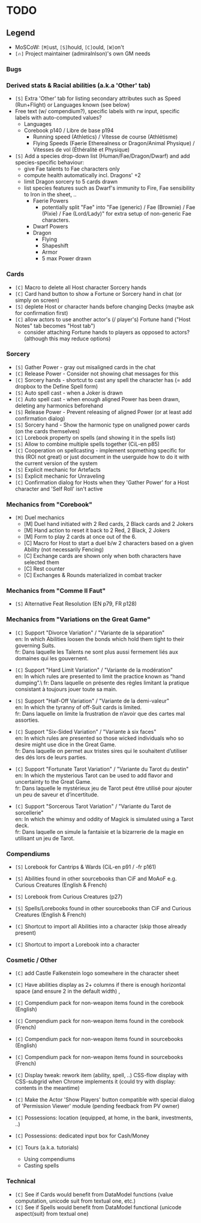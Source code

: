 # TODO

## Legend
+ MoSCoW: `[M]`ust, `[S]`hould, `[C]`ould, `[W]`on't
+ `[🔥]` Project maintainer (admiralnlson)'s own GM needs

### Bugs

### Derived stats & Racial abilities (a.k.a 'Other' tab)

+ `[S]` Extra 'Other' tab for listing secondary attributes such as Speed (Run+Flight) or Languages known (see below)
+ Free text (w/ compendium?), specific labels with rw input, specific labels with auto-computed values?
  + Languages
  + Corebook p140 / Libre de base p194
    + Running speed (Athletics) / Vitesse de course (Athlétisme)
    + Flying Speeds (Faerie Etherealness or Dragon/Animal Physique) / Vitesses de vol (Éthéralité et Physique)
+ `[S]` Add a species drop-down list (Human/Fae/Dragon/Dwarf) and add species-specific behaviour:
  + give Fae talents to Fae characters only
  + compute health automatically incl. Dragons' +2
  + limit Dragon sorcery to 5 cards drawn
  + list species features such as Dwarf's immunity to Fire, Fae sensibility to Iron in the sheet, ..
    + Faerie Powers
      + potentially split "Fae" into "Fae (generic) / Fae (Brownie) / Fae (Pixie) / Fae (Lord/Lady)" for extra setup of non-generic Fae characters.
    + Dwarf Powers
    + Dragon
      + Flying
      + Shapeshift
      + Armor
      + 5 max Power drawn

### Cards

+ `[C]` Macro to delete all Host character Sorcery hands
+ `[C]` Card hand button to show a Fortune or Sorcery hand in chat (or simply on screen)
+ `[S]` deplete Host or character hands before changing Decks (maybe ask for confirmation first)
+ `[C]` allow actors to use another actor's (/ player's) Fortune hand ("Host Notes" tab becomes "Host tab")
  + consider attaching Fortune hands to players as opposed to actors? (although this may reduce options)

### Sorcery

+ `[S]` Gather Power - gray out misaligned cards in the chat
+ `[C]` Release Power - Consider not showing chat messages for this
+ `[C]` Sorcery hands - shortcut to cast any spell the character has (= add dropbox to the Define Spell form)
+ `[S]` Auto spell cast - when a Joker is drawn
+ `[C]` Auto spell cast - when enough aligned Power has been drawn, deleting any harmonics beforehand
+ `[S]` Release Power - Prevent releasing of aligned Power (or at least add confirmation dialog)
+ `[S]` Sorcery hand - Show the harmonic type on unaligned power cards (on the cards themselves)
+ `[C]` Lorebook property on spells (and showing it in the spells list)
+ `[S]` Allow to combine multiple spells together (CiL-en p85)
+ `[C]` Cooperation on spellcasting - implement sopmething specific for this (ROI not great) or just document in the userguide how to do it with the current version of the system
+ `[S]` Explicit mechanic for Artefacts
+ `[S]` Explicit mechanic for Unraveling
+ `[C]` Confirmation dialog for Hosts when they 'Gather Power' for a Host character and 'Self Roll' isn't active

### Mechanics from "Corebook"

+ `[M]` Duel mechanics
  + [M] Duel hand initiated with 2 Red cards, 2 Black cards and 2 Jokers
  + [M] Hand action to reset it back to 2 Red, 2 Black, 2 Jokers
  + [M] Form to play 2 cards at once out of the 6.
  + [C] Macro for Host to start a duel b/w 2 characters based on a given Ability (not necessarily Fencing)
  + [C] Exchange cards are shown only when both characters have selected them
  + [C] Rest counter
  + [C] Exchanges & Rounds materialized in combat tracker

### Mechanics from "Comme Il Faut"

+ `[S]` Alternative Feat Resolution (EN p79, FR p128)

### Mechanics from "Variations on the Great Game"

+ `[C]` Support "Divorce Variation" / "Variante de la séparation"\
        en: In which Abilities loosen the bonds which hold them tight to their governing Suits.\
        fr: Dans laquelle les Talents ne sont plus aussi fermement liés aux domaines qui les gouvernent.

+ `[C]` Support "Hard Limit Variation" / "Variante de la modération"\
        en: In which rules are presented to limit the practice known as “hand dumping”.\ 
        fr: Dans laquelle on présente des règles limitant la pratique consistant à toujours jouer toute sa main.

+ `[S]` Support "Half-Off Variation" / "Variante de la demi-valeur"\
        en: In which the tyranny of off-Suit cards is limited.\
        fr: Dans laquelle on limite la frustration de n’avoir que des cartes mal assorties.

+ `[C]` Support "Six-Sided Variation" / "Variante à six faces"\
        en: In which rules are presented so those wicked individuals who so desire might use dice in the Great Game.\
        fr: Dans laquelle on permet aux tristes sires qui le souhaitent d’utiliser des dés lors de leurs parties.

+ `[C]` Support "Fortunate Tarot Variation" / "Variante du Tarot du destin"\
        en: In which the mysterious Tarot can be used to add flavor and uncertainty to the Great Game.\
        fr: Dans laquelle le mystérieux jeu de Tarot peut être utilisé pour ajouter un peu de saveur et d’incertitude.

+ `[C]` Support "Sorcerous Tarot Variation" / "Variante du Tarot de sorcellerie"\
        en: In which the whimsy and oddity of Magick is simulated using a Tarot deck.\
        fr: Dans laquelle on simule la fantaisie et la bizarrerie de la magie en utilisant un jeu de Tarot.

### Compendiums

+ `[S]` Lorebook for Cantrips & Wards (CiL-en p91 / -fr p161)
+ `[S]` Abilities found in other sourcebooks than CiF and MoAoF e.g. Curious Creatures (English & French)
+ `[S]` Lorebook from Curious Creatures (p27)
+ `[S]` Spells/Lorebooks found in other sourcebooks than CiF and Curious Creatures (English & French)

+ `[C]` Shortcut to import all Abilities into a character (skip those already present)
+ `[C]` Shortcut to import a Lorebook into a character

### Cosmetic / Other

+ `[C]` add Castle Falkenstein logo somewhere in the character sheet

+ `[C]` Have abilities display as 2+ columns if there is enough horizontal space (and ensure 2 in the default width)
,
+ `[C]` Compendium pack for non-weapon items found in the corebook (English)
+ `[C]` Compendium pack for non-weapon items found in the corebook (French)
+ `[C]` Compendium pack for non-weapon items found in sourcebooks (English)
+ `[C]` Compendium pack for non-weapon items found in sourcebooks (French)

+ `[C]` Display tweak: rework item (ability, spell, ..) CSS-flow display with CSS-subgrid when Chrome implements it (could try with display: contents in the meantime)

+ `[C]` Make the Actor 'Show Players' button compatible with special dialog of 'Permission Viewer' module (pending feedback from PV owner)

+ `[C]` Possessions: location (equipped, at home, in the bank, investments, ..)
+ `[C]` Possessions: dedicated input box for Cash/Money

+ `[C]` Tours (a.k.a. tutorials)
  + Using compendiums
  + Casting spells

### Technical

+ `[C]` See if Cards would benefit from DataModel functions (value computation, unicode suit from textual one, etc.)
+ `[C]` See if Spells would benefit from DataModel functional (unicode aspect(suit) from textual one)
